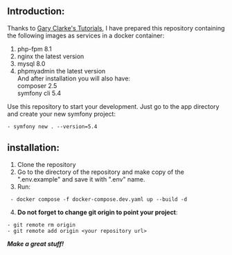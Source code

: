 ## Introduction:

Thanks to [Gary Clarke's Tutorials](https://www.youtube.com/@GaryClarkeTech), I have prepared this repository containing the following images as services in a docker container:

1. php-fpm 8.1
2. nginx the latest version
3. mysql 8.0
4. phpmyadmin the latest version   
   And after installation you will also have:   
   composer 2.5  
   symfony cli 5.4  
   
Use this repository to start your development. Just go to the app directory and create your new symfony project:  
```
- symfony new . --version=5.4
```
## installation:
1. Clone the repository
2. Go to the directory of the repository and make copy of the ".env.example" and save it with ".env" name.
3. Run:
```
 - docker compose -f docker-compose.dev.yaml up --build -d
```  
4. **Do not forget to change git origin to point your project**:
```
- git remote rm origin
- git remote add origin <your repository url>
```  
**_Make a great stuff!_**